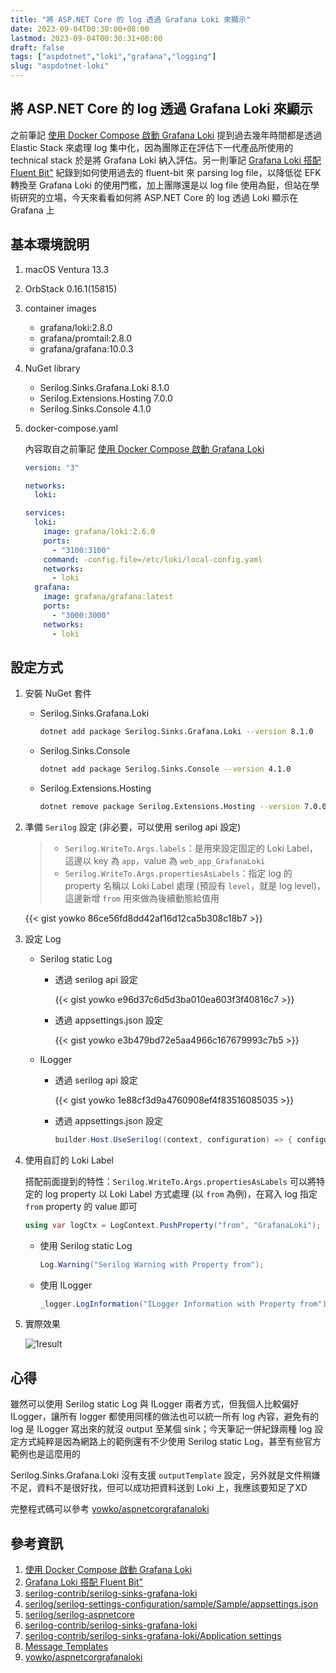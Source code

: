 ```yaml
---
title: "將 ASP.NET Core 的 log 透過 Grafana Loki 來顯示"
date: 2023-09-04T00:30:00+08:00
lastmod: 2023-09-04T00:30:31+08:00
draft: false
tags: ["aspdotnet","loki","grafana","logging"]
slug: "aspdotnet-loki"
---
```


## 將 ASP.NET Core 的 log 透過 Grafana Loki 來顯示

之前筆記 [使用 Docker Compose 啟動 Grafana Loki](/docker-compose-grafana-loki) 提到過去幾年時間都是透過 Elastic Stack 來處理 log 集中化，因為團隊正在評估下一代產品所使用的 technical stack 於是將 Grafana Loki 納入評估。另一則筆記 [Grafana Loki 搭配 Fluent Bit"](/grafana-loki-fluentbit) 紀錄到如何使用過去的 fluent-bit 來 parsing log file，以降低從 EFK 轉換至 Grafana Loki 的使用門檻，加上團隊還是以 log file 使用為鋌，但站在學術研究的立場，今天來看看如何將 ASP.NET Core 的 log 透過 Loki 顯示在 Grafana 上

## 基本環境說明

1. macOS Ventura 13.3
2. OrbStack 0.16.1(15815)
3. container images
    - grafana/loki:2.8.0
    - grafana/promtail:2.8.0
    - grafana/grafana:10.0.3
4. NuGet library

    - Serilog.Sinks.Grafana.Loki 8.1.0
    - Serilog.Extensions.Hosting 7.0.0
    - Serilog.Sinks.Console 4.1.0

5. docker-compose.yaml

    內容取自之前筆記 [使用 Docker Compose 啟動 Grafana Loki](/docker-compose-grafana-loki)

    ```yaml
    version: "3"

    networks:
      loki:

    services:
      loki:
        image: grafana/loki:2.6.0
        ports:
          - "3100:3100"
        command: -config.file=/etc/loki/local-config.yaml
        networks:
          - loki
      grafana:
        image: grafana/grafana:latest
        ports:
          - "3000:3000"
        networks:
          - loki
    ```

## 設定方式

1. 安裝 NuGet 套件

    - Serilog.Sinks.Grafana.Loki

        ```bash
        dotnet add package Serilog.Sinks.Grafana.Loki --version 8.1.0
        ```

    - Serilog.Sinks.Console

        ```bash
        dotnet add package Serilog.Sinks.Console --version 4.1.0
        ```

    - Serilog.Extensions.Hosting

        ```bash
        dotnet remove package Serilog.Extensions.Hosting --version 7.0.0 
        ```

2. 準備 `Serilog` 設定 (非必要，可以使用 serilog api 設定)

    > - `Serilog.WriteTo.Args.labels`：是用來設定固定的 Loki Label，這邊以 key 為 `app`，value 為 `web_app_GrafanaLoki`
    > - `Serilog.WriteTo.Args.propertiesAsLabels`：指定 log 的 property 名稱以 Loki Label 處理 (預設有 `level`，就是 log level)，這邊新增 `from` 用來做為後續動態給值用

    {{< gist yowko 86ce56fd8dd42af16d12ca5b308c18b7 >}}

3. 設定 Log

    - Serilog static Log

        - 透過 serilog api 設定

            {{< gist yowko e96d37c6d5d3ba010ea603f3f40816c7 >}}

        - 透過 appsettings.json 設定

            {{< gist yowko e3b479bd72e5aa4966c167679993c7b5 >}}

    - ILogger

        - 透過 serilog api 設定

            {{< gist yowko 1e88cf3d9a4760908ef4f83516085035 >}}

        - 透過 appsettings.json 設定

            ```cs
            builder.Host.UseSerilog((context, configuration) => { configuration.ReadFrom.Configuration(context.Configuration); });
            ```

4. 使用自訂的 Loki Label

    搭配前面提到的特性：`Serilog.WriteTo.Args.propertiesAsLabels` 可以將特定的 log property 以 Loki Label 方式處理 (以 `from` 為例)，在寫入 log 指定 `from` property 的 value 即可

    ```cs
    using var logCtx = LogContext.PushProperty("from", "GrafanaLoki");
    ```

    - 使用 Serilog static Log

        ```cs
        Log.Warning("Serilog Warning with Property from");
        ```

    - 使用 ILogger

        ```cs
        _logger.LogInformation("ILogger Information with Property from");
        ```

5. 實際效果

    ![1result](https://github.com/yowko/picsbed/assets/3851540/2572d84c-008b-4181-a6c3-543c78b05c4f)

## 心得

雖然可以使用 Serilog static Log 與 ILogger 兩者方式，但我個人比較偏好 ILogger，讓所有 logger 都使用同樣的做法也可以統一所有 log 內容，避免有的 log 是 ILogger 寫出來的就沒 output 至某個 sink；今天筆記一併紀錄兩種 log 設定方式純粹是因為網路上的範例還有不少使用 Serilog static Log，甚至有些官方範例也是這麼用的

Serilog.Sinks.Grafana.Loki 沒有支援 `outputTemplate` 設定，另外就是文件稍嫌不足，資料不是很好找，但可以成功把資料送到 Loki 上，我應該要知足了XD

完整程式碼可以參考 [yowko/aspnetcorgrafanaloki](https://github.com/yowko/aspnetcorgrafanaloki)

## 參考資訊

1. [使用 Docker Compose 啟動 Grafana Loki](/docker-compose-grafana-loki)
2. [Grafana Loki 搭配 Fluent Bit"](/grafana-loki-fluentbit)
3. [serilog-contrib/serilog-sinks-grafana-loki](https://github.com/serilog-contrib/serilog-sinks-grafana-loki?WT.mc_id=DOP-MVP-5002594)
4. [serilog/serilog-settings-configuration/sample/Sample/appsettings.json](https://github.com/serilog/serilog-settings-configuration/blob/dev/sample/Sample/appsettings.json)
5. [serilog/serilog-aspnetcore](https://github.com/serilog/serilog-aspnetcore)
6. [serilog-contrib/serilog-sinks-grafana-loki](https://github.com/serilog-contrib/serilog-sinks-grafana-loki/)
7. [serilog-contrib/serilog-sinks-grafana-loki/Application settings](https://github.com/serilog-contrib/serilog-sinks-grafana-loki/wiki/Application-settings)
8. [Message Templates](https://messagetemplates.org/)
9. [yowko/aspnetcorgrafanaloki](https://github.com/yowko/aspnetcorgrafanaloki)
